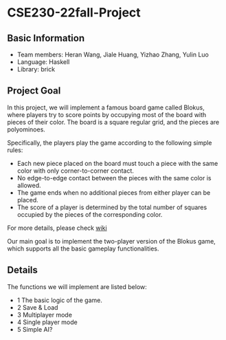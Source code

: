 # CSE230-22fall-Project
## Basic Information

- Team members: Heran Wang, Jiale Huang, Yizhao Zhang, Yulin Luo
- Language: Haskell
- Library: brick

## Project Goal

In this project, we will implement a famous board game called Blokus, where players try to score points by occupying most of the board with pieces of their color. The board is a square regular grid, and the pieces are polyominoes. 

Specifically, the players play the game according to the following simple rules:
- Each new piece placed on the board must touch a piece with the same color with only corner-to-corner contact.
- No edge-to-edge contact between the pieces with the same color is allowed.
- The game ends when no additional pieces from either player can be placed.
- The score of a player is determined by the total number of squares occupied by the pieces of the corresponding color.

For more details, please check [wiki](https://en.wikipedia.org/wiki/Blokus)

Our main goal is to implement the two-player version of the Blokus game, which supports all the basic gameplay functionalities.

## Details

The functions we will implement are listed below:

- 1 The basic logic of the game.
- 2 Save & Load
- 3 Multiplayer mode
- 4 Single player mode
- 5 Simple AI?
